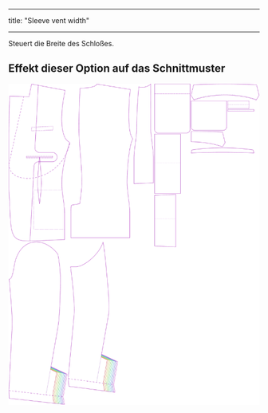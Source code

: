 - - -
title: "Sleeve vent width"
- - -

Steuert die Breite des Schloßes.

## Effekt dieser Option auf das Schnittmuster

![Dieses Bild zeigt den Effekt dieser Option, indem es mehrere Varianten überlagert, die einen anderen Wert für diese Option haben](jaeger_sleeveventwidth_sample.svg "Effect of this option on the pattern")

